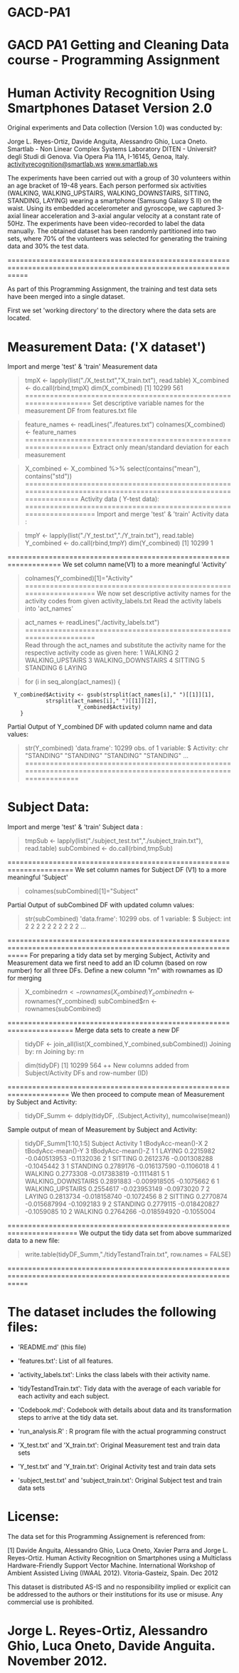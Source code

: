 # GACD-PA1
GACD PA1
Getting and Cleaning Data course - Programming Assignment
==================================================================
Human Activity Recognition Using Smartphones Dataset
Version 2.0
==================================================================
Original experiments and Data collection (Version 1.0) was conducted by:

Jorge L. Reyes-Ortiz, Davide Anguita, Alessandro Ghio, Luca Oneto.
Smartlab - Non Linear Complex Systems Laboratory
DITEN - Universit? degli Studi di Genova.
Via Opera Pia 11A, I-16145, Genoa, Italy.
activityrecognition@smartlab.ws
www.smartlab.ws

The experiments have been carried out with a group of 30 volunteers within an age bracket of 19-48 years. Each person performed six activities (WALKING, WALKING_UPSTAIRS, WALKING_DOWNSTAIRS, SITTING, STANDING, LAYING) wearing a smartphone (Samsung Galaxy S II) on the waist. Using its embedded accelerometer and gyroscope, we captured 3-axial linear acceleration and 3-axial angular velocity at a constant rate of 50Hz. The experiments have been video-recorded to label the data manually. The obtained dataset has been randomly partitioned into two sets, where 70% of the volunteers was selected for generating the training data and 30% the test data. 

=================================================================================================================

As part of this Programming Assignment, the training and test data sets have been merged into a single dataset.

First we set 'working directory' to the directory where the data sets are located.

Measurement Data: ('X dataset')
=================================================================================================================
Import and merge 'test' & 'train' Measurement data 

> tmpX <- lapply(list("./X_test.txt","X_train.txt"), read.table)
> X_combined <- do.call(rbind,tmpX)
> dim(X_combined)
[1] 10299   561
==================================================================
Set descriptive variable names for the measurement DF from features.txt file

> feature_names <- readLines("./features.txt")
> colnames(X_combined) <- feature_names
==================================================================
Extract only mean/standard deviation for each measurement
    
> X_combined <- X_combined %>% select(contains("mean"), contains("std"))
=================================================================================================================
Activity data ( Y-test data):
===================================================================
Import and merge 'test' & 'train' Activity data :

> tmpY <- lapply(list("./Y_test.txt","./Y_train.txt"), read.table)
> Y_combined <- do.call(rbind,tmpY)
> dim(Y_combined)
[1] 10299     1

===================================================================
We set column name(V1) to a more meaningful 'Activity'

> colnames(Y_combined)[1]="Activity"
===================================================================
We now set descriptive activity names for the activity codes from given activity_labels.txt
Read the activity labels into 'act_names'

> act_names <- readLines("./activity_labels.txt")
===================================================================    
Read through the act_names and substitute the activity name for the respective activity code as given   here:
1 WALKING
2 WALKING_UPSTAIRS
3 WALKING_DOWNSTAIRS
4 SITTING
5 STANDING
6 LAYING

> for (i in seq_along(act_names)) {
      
      Y_combined$Activity <- gsub(strsplit(act_names[i]," ")[[1]][1], 
				strsplit(act_names[i]," ")[[1]][2],
			              Y_combined$Activity)
    	}


Partial Output of Y_combined DF with updated column name and data values:

> str(Y_combined)
'data.frame':	10299 obs. of  1 variable:
 $ Activity: chr  "STANDING" "STANDING" "STANDING" "STANDING" ...
=================================================================================================================

Subject Data:
=====================================================================
Import and merge 'test' & 'train' Subject data :

> tmpSub <- lapply(list("./subject_test.txt","./subject_train.txt"), 				read.table)
> subCombined <- do.call(rbind,tmpSub)

======================================================================
We set column names for Subject DF (V1) to a more meaningful 'Subject'

> colnames(subCombined)[1]="Subject"

Partial Output of subCombined DF with updated column values:
> str(subCombined)
'data.frame':	10299 obs. of  1 variable:
 $ Subject: int  2 2 2 2 2 2 2 2 2 2 ...

=================================================================================================================
For preparing a tidy data set by merging Subject, Activity and Measurement data we first need to add an ID column (based on row number) for all three DFs.
Define a new column "rn" with rownames as ID for merging

> X_combined$rn <- rownames(X_combined)
> Y_combined$rn <- rownames(Y_combined)
> subCombined$rn <- rownames(subCombined)

======================================================================
Merge data sets to create a new DF

> tidyDF <- join_all(list(X_combined,Y_combined,subCombined))
Joining by: rn
Joining by: rn

> dim(tidyDF)
[1] 10299   564 
	++ New columns added from Subject/Activity DFs and row-number (ID)

=====================================================================
We then proceed to compute mean of Measurement by Subject and Activity:

> tidyDF_Summ <- ddply(tidyDF, .(Subject,Activity), numcolwise(mean))

Sample output of mean of Measurement by Subject and Activity:
> tidyDF_Summ[1:10,1:5]
   Subject           Activity 1 tBodyAcc-mean()-X 2 tBodyAcc-mean()-Y 3 tBodyAcc-mean()-Z
1        1             LAYING           0.2215982        -0.040513953          -0.1132036
2        1            SITTING           0.2612376        -0.001308288          -0.1045442
3        1           STANDING           0.2789176        -0.016137590          -0.1106018
4        1            WALKING           0.2773308        -0.017383819          -0.1111481
5        1 WALKING_DOWNSTAIRS           0.2891883        -0.009918505          -0.1075662
6        1   WALKING_UPSTAIRS           0.2554617        -0.023953149          -0.0973020
7        2             LAYING           0.2813734        -0.018158740          -0.1072456
8        2            SITTING           0.2770874        -0.015687994          -0.1092183
9        2           STANDING           0.2779115        -0.018420827          -0.1059085
10       2            WALKING           0.2764266        -0.018594920          -0.1055004

=======================================================================
We output the tidy data set from above summarized data to a new file:

> write.table(tidyDF_Summ,"./tidyTestandTrain.txt", row.names = FALSE)

=================================================================================================================

The dataset includes the following files:
=========================================

- 'README.md' (this file)
- 'features.txt': List of all features.
- 'activity_labels.txt': Links the class labels with their activity name.
- 'tidyTestandTrain.txt': Tidy data with the average of each variable for each activity and each subject.
- 'Codebook.md': Codebook with details about data and its transformation steps to arrive at the tidy data set.
- 'run_analysis.R' : R program file with the actual programming construct

- 'X_test.txt' and 'X_train.txt': Original Measurement test and train data sets 
- 'Y_test.txt' and 'Y_train.txt': Original Activity test and train data sets 
- 'subject_test.txt' and 'subject_train.txt': Original Subject test and train data sets 

License:
========
The data set for this Programming Assignement is referenced from:

[1] Davide Anguita, Alessandro Ghio, Luca Oneto, Xavier Parra and Jorge L. Reyes-Ortiz. Human Activity Recognition on Smartphones using a Multiclass Hardware-Friendly Support Vector Machine. International Workshop of Ambient Assisted Living (IWAAL 2012). Vitoria-Gasteiz, Spain. Dec 2012

This dataset is distributed AS-IS and no responsibility implied or explicit can be addressed to the authors or their institutions for its use or misuse. Any commercial use is prohibited.

Jorge L. Reyes-Ortiz, Alessandro Ghio, Luca Oneto, Davide Anguita. November 2012.
======================================================================================

